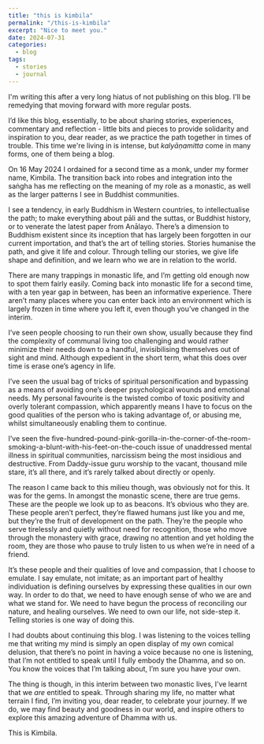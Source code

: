 ```yaml
---
title: "this is kimbila"
permalink: "/this-is-kimbila"
excerpt: "Nice to meet you."
date: 2024-07-31
categories:
  - blog 
tags: 
  - stories
  - journal
--- 
```


I'm writing this after a very long hiatus of not publishing on this blog. I'll be remedying that moving forward with more regular posts.

I’d like this blog, essentially, to be about sharing stories, experiences, commentary and reflection - little bits and pieces to provide solidarity and inspiration to you, dear reader, as we practice the path together in times of trouble. This time we're living in is intense, but *kalyāṇamitta* come in many forms, one of them being a blog. 

On 16 May 2024 I ordained for a second time as a monk, under my former name, Kimbila. The transition back into robes and integration into the saṅgha has me reflecting on the meaning of my role as a monastic, as well as the larger patterns I see in Buddhist communities. 

I see a tendency, in early Buddhism in Western countries, to intellectualise the path; to make everything about pāli and the suttas, or Buddhist history, or to venerate the latest paper from Anālayo. There’s a dimension to Buddhism existent since its inception that has largely been forgotten in our current importation, and that’s the art of telling stories. Stories humanise the path, and give it life and colour. Through telling our stories, we give life shape and definition, and we learn who we are in relation to the world. 

There are many trappings in monastic life, and I’m getting old enough now to spot them fairly easily. Coming back into monastic life for a second time, with a ten year gap in between, has been an informative experience. There aren’t many places where you can enter back into an environment which is largely frozen in time where you left it, even though you’ve changed in the interim. 

I’ve seen people choosing to run their own show, usually because they find the complexity of communal living too challenging and would rather minimize their needs down to a handful, invisibilising themselves out of sight and mind. Although expedient in the short term, what this does over time is erase one’s agency in life. 

I’ve seen the usual bag of tricks of spiritual personification and bypassing as a means of avoiding one’s deeper psychological wounds and emotional needs. My personal favourite is the twisted combo of toxic positivity and overly tolerant compassion, which apparently means I have to focus on the good qualities of the person who is taking advantage of, or abusing me, whilst simultaneously enabling them to continue. 

I’ve seen the five-hundred-pound-pink-gorilla-in-the-corner-of-the-room-smoking-a-blunt-with-his-feet-on-the-couch issue of unaddressed mental illness in spiritual communities, narcissism being the most insidious and destructive. From Daddy-issue guru worship to the vacant, thousand mile stare, it’s all there, and it’s rarely talked about directly or openly. 

The reason I came back to this milieu though, was obviously not for this. It was for the gems. In amongst the monastic scene, there are true gems. These are the people we look up to as beacons. It’s obvious who they are. These people aren’t perfect, they’re flawed humans just like you and me, but they’re the fruit of development on the path. They’re the people who serve tirelessly and quietly without need for recognition, those who move through the monastery with grace, drawing no attention and yet holding the room, they are those who pause to truly listen to us when we’re in need of a friend. 

It’s these people and their qualities of love and compassion, that I choose to emulate. I say emulate, not imitate; as an important part of healthy individuation is defining ourselves by expressing these qualities in our own way. In order to do that, we need to have enough sense of who we are and what we stand for. We need to have begun the process of reconciling our nature, and healing ourselves. We need to own our life, not side-step it. Telling stories is one way of doing this.  

I had doubts about continuing this blog. I was listening to the voices telling me that writing my mind is simply an open display of my own comical delusion, that there’s no point in having a voice because no one is listening, that I’m not entitled to speak until I fully embody the Dhamma, and so on. You know the voices that I’m talking about, I’m sure you have your own. 

The thing is though, in this interim between two monastic lives, I’ve learnt that we *are* entitled to speak. Through sharing my life, no matter what terrain I find, I’m inviting you, dear reader, to celebrate your journey. If we do, we may find beauty and goodness in our world, and inspire others to explore this amazing adventure of Dhamma with us. 

This is Kimbila. 

